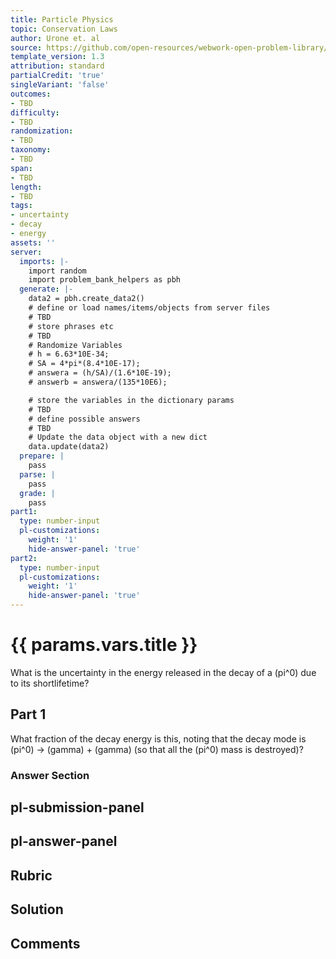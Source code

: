 ```yaml
---
title: Particle Physics
topic: Conservation Laws
author: Urone et. al
source: https://github.com/open-resources/webwork-open-problem-library/tree/master/Contrib/BrockPhysics/College_Physics_Urone/33.Particle_Physics/33-04.Conservation_Laws/NU_U17-33-04-007.pg
template_version: 1.3
attribution: standard
partialCredit: 'true'
singleVariant: 'false'
outcomes:
- TBD
difficulty:
- TBD
randomization:
- TBD
taxonomy:
- TBD
span:
- TBD
length:
- TBD
tags:
- uncertainty
- decay
- energy
assets: ''
server:
  imports: |-
    import random
    import problem_bank_helpers as pbh
  generate: |-
    data2 = pbh.create_data2()
    # define or load names/items/objects from server files
    # TBD
    # store phrases etc
    # TBD
    # Randomize Variables
    # h = 6.63*10E-34;
    # SA = 4*pi*(8.4*10E-17);
    # answera = (h/SA)/(1.6*10E-19);
    # answerb = answera/(135*10E6);

    # store the variables in the dictionary params
    # TBD
    # define possible answers
    # TBD
    # Update the data object with a new dict
    data.update(data2)
  prepare: |
    pass
  parse: |
    pass
  grade: |
    pass
part1:
  type: number-input
  pl-customizations:
    weight: '1'
    hide-answer-panel: 'true'
part2:
  type: number-input
  pl-customizations:
    weight: '1'
    hide-answer-panel: 'true'
---
```


# {{ params.vars.title }} 


What is the uncertainty in the energy released in the decay of a (pi^0) due to its shortlifetime?

## Part 1 
What fraction of the decay energy is this, noting that the decay mode is (pi^0) &#8594; (gamma) + (gamma) (so that all the (pi^0) mass is destroyed)? 


 ### Answer Section


## pl-submission-panel 


## pl-answer-panel 


## Rubric 


## Solution 


## Comments 


